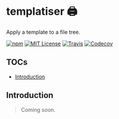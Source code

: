 
# templatiser 🖨

Apply a template to a file tree.

[![npm](https://img.shields.io/npm/v/templatiser.svg?style=flat-square)](http://npm.im/templatiser)
[![MIT License](https://img.shields.io/npm/l/templatiser.svg?style=flat-square)](http://opensource.org/licenses/MIT)
[![Travis](https://img.shields.io/travis/ctrlplusb/templatiser.svg?style=flat-square)](https://travis-ci.org/ctrlplusb/templatiser)
[![Codecov](https://img.shields.io/codecov/c/github/ctrlplusb/templatiser.svg?style=flat-square)](https://codecov.io/github/ctrlplusb/templatiser)

## TOCs

  - [Introduction](#introduction)

## Introduction

> Coming soon.
